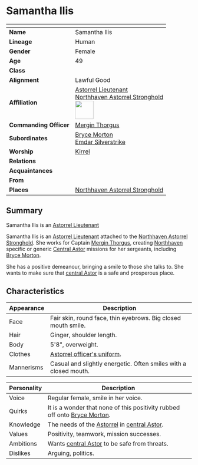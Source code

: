 # Samantha Ilis

| []() | |
| --- | --- |
| **Name** | Samantha Ilis |
| **Lineage** | Human |
| **Gender** | Female |
| **Age** | 49  |
| **Class** | |
| **Alignment** | Lawful Good |
| **Affiliation** | [Astorrel Lieutenant](../organisations/astorrel/ranks/astorrel-lieutenant.md)<br>[Northhaven Astorrel Stronghold](../places/strongholds/northhaven-astorrel-stronghold.md)<br><img src="../../images/ranks/astorrel-5-lieutenant.png" height="50" /> |
| **Commanding Officer** | [Mergin Thorgus](mergin-thorgus.md) |
| **Subordinates** | [Bryce Morton](bryce-morton.md)<br>[Emdar Silverstrike](emdar-silverstrike.md) |
| **Worship** | [Kirrel](../gods/deities/kirrel.md) |
| **Relations** | |
| **Acquaintances** | |
| **From** | |
| **Places** | [Northhaven Astorrel Stronghold](../places/strongholds/northhaven-astorrel-stronghold.md) |

## Summary

Samantha Ilis is an [Astorrel Lieutenant](../organisations/astorrel/ranks/astorrel-lieutenant.md) 

Samantha Ilis is an [Astorrel Lieutenant](../organisations/astorrel/ranks/astorrel-lieutenant.md) attached to the [Northhaven Astorrel Stronghold](../places/strongholds/northhaven-astorrel-stronghold.md). She works for Captain [Mergin Thorgus](mergin-thorgus.md), creating [Northhaven](../places/cities/northhaven.md) specific or generic [Central Astor](../places/regions/central-astor.md) missions for her sergeants, including [Bryce Morton](bryce-morton.md).

She has a positive demeanour, bringing a smile to those she talks to. She wants to make sure that [central Astor](../places/regions/central-astor.md) is a safe and prosperous place.

## Characteristics

| Appearance | Description |
| --- | --- |
| Face | Fair skin, round face, thin eyebrows. Big closed mouth smile. |
| Hair | Ginger, shoulder length. |
| Body | 5'8", overweight. |
| Clothes | [Astorrel officer's uniform](../organisations/astorrel/uniforms/astorrel-officers-uniform.md). |
| Mannerisms | Casual and slightly energetic. Often smiles with a closed mouth. |

| Personality | Description |
| --- | --- |
| Voice | Regular female, smile in her voice. |
| Quirks | It is a wonder that none of this positivity rubbed off onto [Bryce Morton](bryce-morton.md). |
| Knowledge | The needs of the [Astorrel](../organisations/astorrel/astorrel.md) in [central Astor](../places/regions/central-astor.md). |
| Values | Positivity, teamwork, mission successes. |
| Ambitions | Wants [central Astor](../places/regions/central-astor.md) to be safe from threats. |
| Dislikes | Arguing, politics. |
